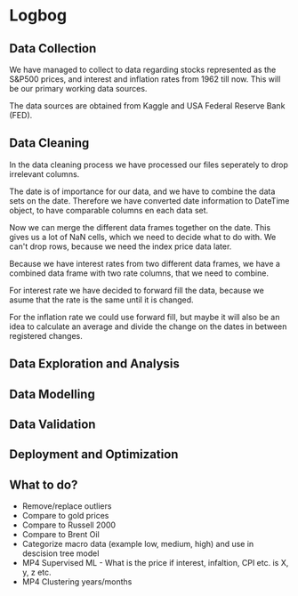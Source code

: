 # Logbog

## Data Collection
We have managed to collect to data regarding stocks represented as the S&P500 prices, and interest and inflation rates from 1962 till now. This will be our primary working data sources.

The data sources are obtained from Kaggle and USA Federal Reserve Bank (FED).

## Data Cleaning
In the data cleaning process we have processed our files seperately to drop irrelevant columns.

The date is of importance for our data, and we have to combine the data sets on the date. Therefore we have converted date information to DateTime object, to have comparable columns en each data set.

Now we can merge the different data frames together on the date. This gives us a lot of NaN cells, which we need to decide what to do with. We can't drop rows, because we need the index price data later.

Because we have interest rates from two different data frames, we have a combined data frame with two rate columns, that we need to combine.

For interest rate we have decided to forward fill the data, because we asume that the rate is the same until it is changed.

For the inflation rate we could use forward fill, but maybe it will also be an idea to calculate an average and divide the change on the dates in between registered changes.

## Data Exploration and Analysis

## Data Modelling

## Data Validation

## Deployment and Optimization

## What to do?
- Remove/replace outliers
- Compare to gold prices
- Compare to Russell 2000
- Compare to Brent Oil
- Categorize macro data (example low, medium, high) and use in descision tree model
- MP4 Supervised ML - What is the price if interest, infaltion, CPI etc. is X, y, z etc.
- MP4 Clustering years/months
